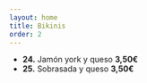 ```yaml
---
layout: home
title: Bikinis
order: 2
---
```


* **24.** Jamón york y queso **3,50€**
* **25.** Sobrasada y queso **3,50€**